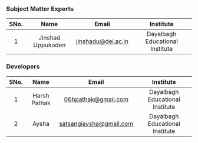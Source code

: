 ### Subject Matter Experts
| SNo. | Name | Email | Institute |
| :---: | :---: | :---: | :---: | 
| 1 | Jinshad Uppukoden | jinshadu@dei.ac.in | Dayalbagh Educational Institute |

### Developers
| SNo. | Name | Email | Institute |
| :---: | :---: | :---: | :---: |
| 1 | Harsh Pathak | 06hpathak@gmail.com | Dayalbagh Educational Institute |
| 2 | Aysha | satsangiaysha@gmail.com | Dayalbagh Educational Institute |
